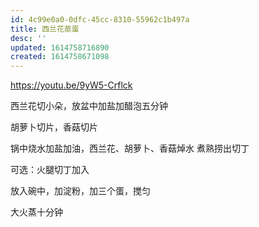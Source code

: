 ```yaml
---
id: 4c99e0a0-0dfc-45cc-8310-55962c1b497a
title: 西兰花蒸蛋
desc: ''
updated: 1614758716890
created: 1614758671098
---
```


https://youtu.be/9yW5-Crflck

西兰花切小朵，放盆中加盐加醋泡五分钟

胡萝卜切片，香菇切片

锅中烧水加盐加油，西兰花、胡萝卜、香菇焯水
煮熟捞出切丁

可选：火腿切丁加入

放入碗中，加淀粉，加三个蛋，搅匀

大火蒸十分钟
